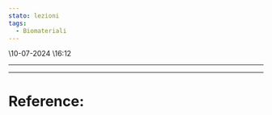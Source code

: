```yaml
---
stato: lezioni
tags:
  - Biomateriali
---
```

\10-07-2024 \16:12

--- 
















--- 
# Reference:
